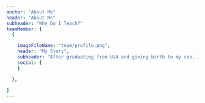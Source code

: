 ```yaml
---
anchor: "About Me"
header: "About Me"
subheader: "Why Do I Teach?"
teamMember: [
  {

    imageFileName: "team/profile.png",
    header: "My Story",
    subheader: "After graduating from UVA and giving birth to my son, I wanted to do two things: stay at home with my son, while still talking to people about physics! Tutoring is the best of both worlds!",
    social: {
    }

  }, 
  
]
---
```

